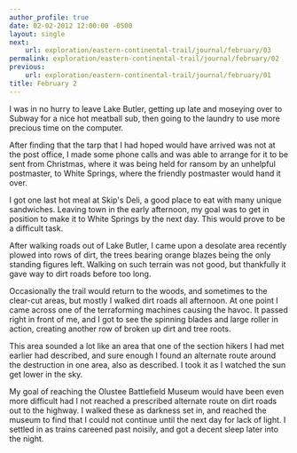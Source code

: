 ```yaml
---
author_profile: true
date: 02-02-2012 12:00:00 -0500
layout: single
next:
    url: exploration/eastern-continental-trail/journal/february/03
permalink: exploration/eastern-continental-trail/journal/february/02
previous:
    url: exploration/eastern-continental-trail/journal/february/01
title: February 2
---
```

I was in no hurry to leave Lake Butler, getting up late and moseying over to Subway for a nice hot meatball sub, then going to the laundry to use more precious time on the computer.

After finding that the tarp that I had hoped would have arrived was not at the post office, I made some phone calls and was able to arrange for it to be sent from Christmas, where it was being held for ransom by an unhelpful postmaster, to White Springs, where the friendly postmaster would hand it over.

I got one last hot meal at Skip's Deli, a good place to eat with many unique sandwiches. Leaving town in the early afternoon, my goal was to get in position to make it to White Springs by the next day. This would prove to be a difficult task.

After walking roads out of Lake Butler, I came upon a desolate area recently plowed into rows of dirt, the trees bearing orange blazes being the only standing figures left. Walking on such terrain was not good, but thankfully it gave way to dirt roads before too long.

Occasionally the trail would return to the woods, and sometimes to the clear-cut areas, but mostly I walked dirt roads all afternoon. At one point I came across one of the terraforming machines causing the havoc. It passed right in front of me, and I got to see the spinning blades and large roller in action, creating another row of broken up dirt and tree roots.

This area sounded a lot like an area that one of the section hikers I had met earlier had described, and sure enough I found an alternate route around the destruction in one area, also as described. I took it as I watched the sun get lower in the sky.

My goal of reaching the Olustee Battlefield Museum would have been even more difficult had I not reached a prescribed alternate route on dirt roads out to the highway. I walked these as darkness set in, and reached the museum to find that I could not continue until the next day for lack of light. I settled in as trains careened past noisily, and got a decent sleep later into the night.